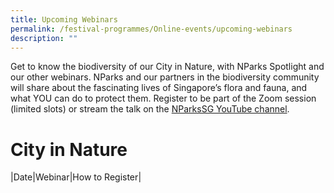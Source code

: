 ```yaml
---
title: Upcoming Webinars
permalink: /festival-programmes/Online-events/upcoming-webinars
description: ""
---
```

Get to know the biodiversity of our City in Nature, with NParks Spotlight and our other webinars. NParks and our partners in the biodiversity community will share about the fascinating lives of Singapore’s flora and fauna, and what YOU can do to protect them. Register to be part of the Zoom session (limited slots) or stream the talk on the [NParksSG YouTube channel](https://www.youtube.com/nparkssg).

# **City in Nature**

|Date|Webinar|How to Register|
